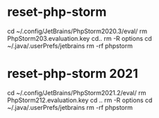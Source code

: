 # reset-php-storm

cd ~/.config/JetBrains/PhpStorm2020.3/eval/
rm PhpStorm203.evaluation.key
cd..
rm -R options
cd ~/.java/.userPrefs/jetbrains
rm -rf phpstorm

# reset-php-storm 2021


cd ~/.config/JetBrains/PhpStorm2021.2/eval/
rm PhpStorm212.evaluation.key
cd ..
rm -R options
cd ~/.java/.userPrefs/jetbrains
rm -rf phpstorm
